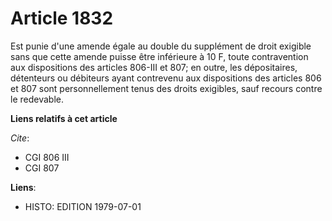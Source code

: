 # Article 1832

Est punie d'une amende égale au double du supplément de droit exigible sans que cette amende puisse être inférieure à 10 F,
toute contravention aux dispositions des articles 806-III et 807; en outre, les dépositaires, détenteurs ou débiteurs ayant
contrevenu aux dispositions des articles 806 et 807 sont personnellement tenus des droits exigibles, sauf recours contre le
redevable.

**Liens relatifs à cet article**

_Cite_:

  - CGI 806 III
  - CGI 807

**Liens**:

  - HISTO: EDITION 1979-07-01
